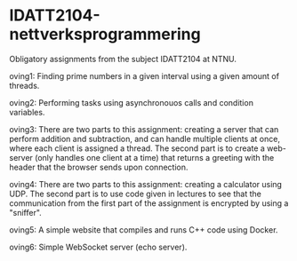 # IDATT2104-nettverksprogrammering
Obligatory assignments from the subject IDATT2104 at NTNU. 

oving1: Finding prime numbers in a given interval using a given amount of threads.

oving2: Performing tasks using asynchronouos calls and condition variables.

oving3: There are two parts to this assignment: creating a server that can perform addition and subtraction, and can handle multiple clients at once, where each client is assigned a thread. The second part is to create a web-server (only handles one client at a time) that returns a greeting with the header that the browser sends upon connection.

oving4: There are two parts to this assignment: creating a calculator using UDP. The second part is to use code given in lectures to see that the communication from the first part of the assignment is encrypted by using a "sniffer".

oving5: A simple website that compiles and runs C++ code using Docker.

oving6: Simple WebSocket server (echo server).
